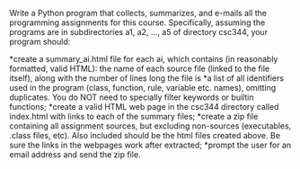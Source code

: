 Write a Python program that collects, summarizes, and e-mails all the programming assignments for this course. Specifically, 
assuming the programs are in subdirectories a1, a2, …, a5 of directory csc344, your program should:

*create a summary_ai.html file for each ai, which contains (in reasonably formatted, valid HTML):
the name of each source file (linked to the file itself), along with the number of lines long the file is
*a list of all identifiers used in the program (class, function, rule, variable etc. names), omitting duplicates. You do NOT need to 
specially filter keywords or builtin functions;
*create a valid HTML web page in the csc344 directory called index.html with links to each of the summary files;
*create a zip file containing all assignment sources, but excluding non-sources (executables, .class files, etc). Also included should 
be the html files created above. Be sure the links in the webpages work after extracted;
*prompt the user for an email address and send the zip file.
